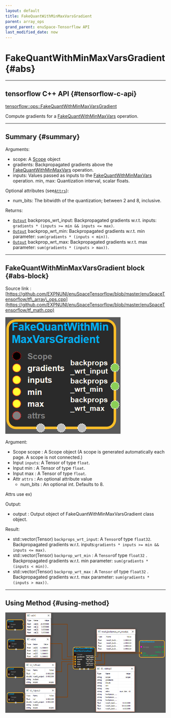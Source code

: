 ```yaml
--- 
layout: default 
title: FakeQuantWithMinMaxVarsGradient 
parent: array_ops 
grand_parent: enuSpace-Tensorflow API 
last_modified_date: now 
--- 
```


# FakeQuantWithMinMaxVarsGradient {#abs}

---

## tensorflow C++ API {#tensorflow-c-api}

[tensorflow::ops::FakeQuantWithMinMaxVarsGradient](https://www.tensorflow.org/versions/r1.2/api_docs/cc/class/tensorflow/ops/fake-quant-with-min-max-vars-gradient.html)

Compute gradients for a [FakeQuantWithMinMaxVars](https://www.tensorflow.org/versions/r1.2/api_docs/cc/class/tensorflow/ops/fake-quant-with-min-max-vars.html#classtensorflow_1_1ops_1_1_fake_quant_with_min_max_vars) operation.

---

## Summary {#summary}

Arguments:

* scope: A [Scope](https://www.tensorflow.org/versions/r1.2/api_docs/cc/class/tensorflow/scope.html#classtensorflow_1_1_scope) object
* gradients: Backpropagated gradients above the [FakeQuantWithMinMaxVars](https://www.tensorflow.org/versions/r1.2/api_docs/cc/class/tensorflow/ops/fake-quant-with-min-max-vars.html#classtensorflow_1_1ops_1_1_fake_quant_with_min_max_vars) operation.
* inputs: Values passed as inputs to the [FakeQuantWithMinMaxVars](https://www.tensorflow.org/versions/r1.2/api_docs/cc/class/tensorflow/ops/fake-quant-with-min-max-vars.html#classtensorflow_1_1ops_1_1_fake_quant_with_min_max_vars) operation. min, max: Quantization interval, scalar floats.

Optional attributes \(see[`Attrs`](https://www.tensorflow.org/versions/r1.2/api_docs/cc/struct/tensorflow/ops/fake-quant-with-min-max-vars-gradient/attrs.html#structtensorflow_1_1ops_1_1_fake_quant_with_min_max_vars_gradient_1_1_attrs)\):

* num\_bits: The bitwidth of the quantization; between 2 and 8, inclusive.

Returns:

* [`Output`](https://www.tensorflow.org/versions/r1.2/api_docs/cc/class/tensorflow/output.html#classtensorflow_1_1_output) backprops\_wrt\_input: Backpropagated gradients w.r.t. inputs: `gradients * (inputs >= min && inputs <= max)`.
* [`Output`](https://www.tensorflow.org/versions/r1.2/api_docs/cc/class/tensorflow/output.html#classtensorflow_1_1_output) backprop\_wrt\_min: Backpropagated gradients w.r.t. min parameter: `sum(gradients * (inputs < min))`.
* [`Output`](https://www.tensorflow.org/versions/r1.2/api_docs/cc/class/tensorflow/output.html#classtensorflow_1_1_output) backprop\_wrt\_max: Backpropagated gradients w.r.t. max parameter: `sum(gradients * (inputs > max))`.

---

## FakeQuantWithMinMaxVarsGradient block {#abs-block}

Source link :[https://github.com/EXPNUNI/enuSpaceTensorflow/blob/master/enuSpaceTensorflow/tf\_array\_ops.cpp](https://github.com/EXPNUNI/enuSpaceTensorflow/blob/master/enuSpaceTensorflow/tf_math.cpp)

![](./assets/array_ops/fakequantwithminmaxvarsgradient1.png)

Argument:

* Scope scope : A Scope object \(A scope is generated automatically each page. A scope is not connected.\)
* Input `inputs`: A Tensor of type `float`.
* Input min : A Tensor of type `float`.
* Input max : A Tensor of type `float`.
* Attr `attrs` : An optional attribute value
  * num\_bits : An optional int. Defaults to 8.

Attrs use ex\)

Output:

* output : Output object of FakeQuantWithMinMaxVarsGradient class object.

Result:

* std::vector\(Tensor\) `backprops_wrt_input`: A `Tensor`of type `float32`. Backpropagated gradients w.r.t. inputs:`gradients * inputs >= min && inputs <= max)`.
* std::vector\(Tensor\) `backprop_wrt_min` : A `Tensor`of type `float32` . Backpropagated gradients w.r.t. min parameter: `sum(gradients * (inputs < min))`.
* std::vector\(Tensor\) `backprop_wrt_max` : A `Tensor` of type `float32` . Backpropagated gradients w.r.t. max parameter: `sum(gradients * (inputs > max))`.

---

## Using Method {#using-method}

![](./assets/array_ops/fakequantwithminmaxvarsgradient2.png)

